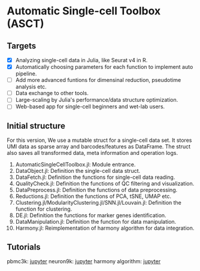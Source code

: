 # Automatic Single-cell Toolbox (ASCT)

## Targets

- [x] Analyzing single-cell data in Julia, like Seurat v4 in R.
- [x] Automatically choosing parameters for each function to implement auto pipeline.
- [ ] Add more advanced funtions for dimensinal reduction, pseudotime analysis etc.
- [ ] Data exchange to other tools.
- [ ] Large-scaling by Julia's performance/data structure optimization.
- [ ] Web-based app for single-cell beginners and wet-lab users.

## Initial structure

For this version, We use a mutable struct for a single-cell data set. It stores 
UMI data as sparse array and barcodes/features as DataFrame. The struct also 
saves all transformed data, meta information and operation logs.

1. AutomaticSingleCellToolbox.jl: Module entrance.
2. DataObject.jl: Definition the single-cell data struct.
3. DataFetch.jl: Definition the functions for single-cell data reading.
4. QualityCheck.jl: Definition the functions of QC filtering and visualization.
5. DataPreprocess.jl: Definition the functions of data preprocessing.
6. Reductions.jl: Definition the functions of PCA, tSNE, UMAP etc.
7. Clustering.jl/ModularityClustering.jl/SNN.jl/Louvain.jl: Definition the function for clustering.
8. DE.jl: Definition the functions for marker genes identification.
9. DataManipulation.jl: Definition the function for data manipulation.
10. Harmony.jl: Reimplementation of harmony algorithm for data integration. 

## Tutorials

pbmc3k: [jupyter](doc/pbmc3k.ipynb)
neuron9k: [jupyter](doc/neuron9k.ipynb)
harmony algorithm: [jupyter](doc/Harmony.ipynb)
